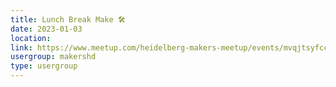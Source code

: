 ```yaml
---
title: Lunch Break Make 🛠️
date: 2023-01-03
location: 
link: https://www.meetup.com/heidelberg-makers-meetup/events/mvqjtsyfccbfb/
usergroup: makershd
type: usergroup
---
```


